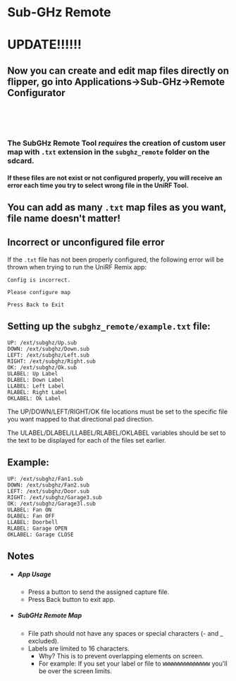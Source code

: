 # Sub-GHz Remote


# UPDATE!!!!!!
## Now you can create and edit map files directly on flipper, go into Applications->Sub-GHz->Remote Configurator

<br>
<br>
<br>


### The SubGHz Remote Tool *requires* the creation of custom user map with `.txt` extension in the `subghz_remote` folder on the sdcard. 

#### If these files are not exist or not configured properly, **you will receive an error each time you try to select wrong file in the UniRF Tool**.

## You can add as many `.txt` map files as you want, file name doesn't matter!


## Incorrect or unconfigured file error

If the `.txt` file has not been properly configured, the following error will be thrown when trying to run the UniRF Remix app:

```
Config is incorrect.

Please configure map

Press Back to Exit
```



## Setting up the `subghz_remote/example.txt` file:

```
UP: /ext/subghz/Up.sub
DOWN: /ext/subghz/Down.sub
LEFT: /ext/subghz/Left.sub
RIGHT: /ext/subghz/Right.sub
OK: /ext/subghz/Ok.sub
ULABEL: Up Label
DLABEL: Down Label
LLABEL: Left Label
RLABEL: Right Label
OKLABEL: Ok Label
```

The UP/DOWN/LEFT/RIGHT/OK file locations must be set to the specific file you want mapped to that directional pad direction.

The ULABEL/DLABEL/LLABEL/RLABEL/OKLABEL variables should be set to the text to be displayed for each of the files set earlier.

## Example:

```
UP: /ext/subghz/Fan1.sub
DOWN: /ext/subghz/Fan2.sub
LEFT: /ext/subghz/Door.sub
RIGHT: /ext/subghz/Garage3.sub
OK: /ext/subghz/Garage3l.sub
ULABEL: Fan ON
DLABEL: Fan OFF
LLABEL: Doorbell
RLABEL: Garage OPEN
OKLABEL: Garage CLOSE
```

## Notes
* ##### App Usage
  - Press a button to send the assigned capture file.
  - Press Back button to exit app.

* ##### SubGHz Remote Map
  - File path should not have any spaces or special characters (- and _ excluded).
  - Labels are limited to 16 characters.
    - Why? This is to prevent overlapping elements on screen.
    - For example: If you set your label or file to ```WWWWWWWWWWWWWWW``` you'll be over the screen limits.
